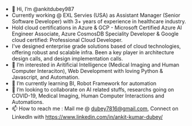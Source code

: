 - 👋 Hi, I’m @ankitdubey987
- Currently working @ EXL Servies (USA) as Assistant Manager (Senior Software Developer) with 3+ years of experience in healthcare industry.
- Hold cloud certifications in Azure & GCP - Microsoft Certified Azure AI Engineer Associate, Azure CosmosDB Speciality Developer & Google cloud certified: Professional Cloud Developer.
- I've designed enterprise grade solutions based of cloud technologies, offering robust and scalable infra. Been a key player in architecture design calls, and design implementation calls.
- 👀 I’m interested in Aritificial Intelligence (Medical Imaging and Human Computer Interaciton), Web Development with loving Python & Javascript, and Automation.
- 🌱 I’m currently learning BI, Robot Framework for automation
- 💞️ I’m looking to collaborate on AI related stuffs, researchs going on COVID-19, Medical Imaging, Human Computer Interactions and Automations.
- 📫 How to reach me : Mail me @ dubey7816@gmail.com, Connect on LinkedIn with https://www.linkedin.com/in/ankit-kumar-dubey/

<!---
ankitdubey987/ankitdubey987 is a ✨ special ✨ repository because its `README.md` (this file) appears on your GitHub profile.
You can click the Preview link to take a look at your changes.
--->
